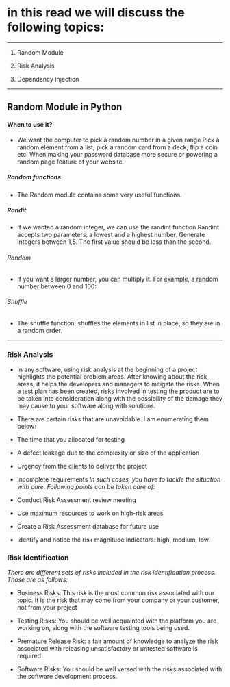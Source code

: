 # in this read we will discuss the following topics:
___

1. Random Module

2. Risk Analysis

3. Dependency Injection
___
## Random Module in Python
#### When to use it?
- We want the computer to pick a random number in a given range Pick a random element from a list, pick a random card from a deck, flip a coin etc. When making your password database more secure or powering a random page feature of your website.

##### Random functions

- The Random module contains some very useful functions.

##### Randit 
- If we wanted a random integer, we can use the randint function Randint accepts two parameters: a lowest and a highest number. Generate integers between 1,5. The first value should be less than the second.

###### Random 
- If you want a larger number, you can multiply it. For example, a random number between 0 and 100:

###### Shuffle
- The shuffle function, shuffles the elements in list in place, so they are in a random order.

___
### Risk Analysis
- In any software, using risk analysis at the beginning of a project highlights the potential problem areas. After knowing about the risk areas, it helps the developers and managers to mitigate the risks. When a test plan has been created, risks involved in testing the product are to be taken into consideration along with the possibility of the damage they may cause to your software along with solutions.

- There are certain risks that are unavoidable. I am enumerating them below:

- The time that you allocated for testing

- A defect leakage due to the complexity or size of the application

- Urgency from the clients to deliver the project

- Incomplete requirements
*In such cases, you have to tackle the situation with care. Following points can be taken care of:*
- Conduct Risk Assessment review meeting

- Use maximum resources to work on high-risk areas

- Create a Risk Assessment database for future use

- Identify and notice the risk magnitude indicators: high, medium, low.

### Risk Identification

*There are different sets of risks included in the risk identification process. Those are as follows:*

- Business Risks: This risk is the most common risk associated with our topic. It is the risk that may come from your company or your customer, not from your project

- Testing Risks: You should be well acquainted with the platform you are working on, along with the software testing tools being used.

- Premature Release Risk: a fair amount of knowledge to analyze the risk associated with releasing unsatisfactory or untested software is required

- Software Risks: You should be well versed with the risks associated with the software development process.

